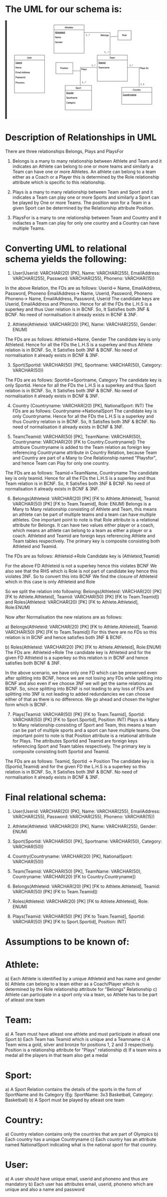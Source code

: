 # The UML for our schema is: 
![Alt text](images/UML.png)


# Description of Relationships in UML
There are three relationships Belongs, Plays and PlaysFor
1) Belongs is a many to many relationship between Athlete and Team and it indicates an Athlete can belong to one or more teams and similarly a Team can have one or more Athletes. An athlete can belong to a team either as a Coach or a Player this is determined by the Role relationship attribute which is specific to this relationship.

2) Plays is a many to many relationship between Team and Sport and it indicates a Team can play one or more Sports and similarly a Sport can be played by One or more Teams. The position won for a Team in a given Sport can be determined by the Relationship attribute Position.

3) PlaysFor is a many to one relationship between Team and Country and it indiactes a Team can play for only one country and a Country can have multiple Teams.

# Converting UML to relational schema yields the following:

1) User(Userid: VARCHAR(20) [PK], Name: VARCHAR(255), EmailAddress: VARCHAR(255), Password: VARCHAR(255), Phoneno: VARCHAR(15))

In the above Relation, the FDs are as follows:
Userid-> Name, EmailAddress, Password, Phoneno
EmailAddress-> Name, Userid, Password, Phoneno
Phoneno-> Name, EmailAddress, Password, Userid
The candidate keys are Userid, EmailAddress and Phoneno. Hence for all the FDs the 
L.H.S is a superkey and thus User relation is in BCNF.
So, It Satisfies both 3NF & BCNF.
No need of normalisation it already exists in BCNF & 3NF.

2) Athlete(Athleteid: VARCHAR(20) [PK], Name: VARCHAR(255), Gender: ENUM)

The FDs are as follows:
Athleteid->Name, Gender
The candidate key is only Athleteid. Hence for all the FDs the L.H.S is a superkey and thus Athlete relation is in BCNF.
So, It Satisfies both 3NF & BCNF.
No need of normalisation it already exists in BCNF & 3NF.

3) Sport(Sportid: VARCHAR(50) [PK], Sportname: VARCHAR(50), Category: VARCHAR(50))

The FDs are as follows:
Sportid->Sportname, Category
The candidate key is only Sportid. Hence for all the FDs the L.H.S is a superkey and thus Sport relation is in BCNF.
So, It Satisfies both 3NF & BCNF.
No need of normalisation it already exists in BCNF & 3NF.

4) Country (Countryname: VARCHAR(20) [PK], NationalSport: INT)
The FDs are as follows:
Countryname->NationalSport
The candidate key is only Countryname. Hence for all the FDs the L.H.S is a superkey and thus Country relation is in BCNF.
So, It Satisfies both 3NF & BCNF.
No need of normalisation it already exists in BCNF & 3NF.

6) Team(Teamid: VARCHAR(50) [PK], TeamName: VARCHAR(50), Countryname: VARCHAR(20) [FK to Country.Countryname])
The attribure Countryname is added to the Team relation as foreign key referencing Countryname attribute in Country Relation, because Team and Country are part of a Many to One Relationship named "Playsfor", and hence Team can Play for only one country.

The FDs are as follows:
Teamid->TeamName, Countryname
The candidate key is only teamid. Hence for all the FDs the L.H.S is a superkey and thus Team relation is in BCNF.
So, It Satisfies both 3NF & BCNF.
No need of normalisation it already exists in BCNF & 3NF.

6) Belongs(Athleteid: VARCHAR(20) [PK] [FK to Athlete.Athleteid], Teamid: VARCHAR(50) [PK] [FK to Team.Teamid], Role: ENUM)
Belongs is a Many to Many relationship consisting of Athlete and Team, this means an athlete can be part of multiple teams and a team can have multiple athletes. One important point to note is that Role attribute is a relational attribute for Belongs.
It can have two values either player or a coach, which means an athlete can belong to a team as either a player or a coach.
Athleteid and Teamid are foreign keys referencing Athlete and Team tables respectively.
The primary key is composite consisting both Athleteid and Teamid.

The FDs are as follows:
Athleteid->Role
Candidate key is (Athleteid,Teamid)

For the above FD Athleteid is not a superkey hence this violates BCNF
We also see that the RHS which is Role is not part of candidate key hence this violates 3NF.
So to convert this into BCNF
We find the closure of Athleteid which in this case is only Athleteid and Role

So we split the relation into following:
Belongs(Athleteid: VARCHAR(20) [PK] [FK to Athlete.Athleteid], Teamid: VARCHAR(50) [PK] [FK to Team.Teamid]) 
and 
Roles(Athleteid: VARCHAR(20) [PK] [FK to Athlete.Athleteid], Role:ENUM)

Now after Normalisation the new relations are as follows:

a) Belongs(Athleteid: VARCHAR(20) [PK] [FK to Athlete.Athleteid], Teamid: VARCHAR(50) [PK] [FK to Team.Teamid])
For this there are no FDs so this relation is in BCNF and hence satisfies both 3NF & BCNF.

b) Roles(Athleteid: VARCHAR(20) [PK] [FK to Athlete.Athleteid], Role:ENUM)
The FDs are:
Athleteid->Role
The candidate key is Athleteid and for the given FD Athleteid is a superkey so this relation is in BCNF and hence satisfies both BCNF & 3NF.

In the above scenario, we have only one FD which can be preserved even after splitting into BCNF, hence we are not losing any FDs while splitting into BCNF and also even if we choose 3NF we will get the same relations as BCNF. So, since splitting into BCNF is not leading to any loss of FDs and splitting into 3NF is not leading to added redundancies we can choose either of that as there is no difference. We go ahead and chosen the higher form which is BCNF.


7) Plays(Teamid: VARCHAR(50) [PK] [FK to Team.Teamid], Sportid: VARCHAR(50) [PK] [FK to Sport.Sportid], Position: INT)
Plays is a Many to Many relationship consisting of Sport and Team, this means a team can be part of multiple sports and a sport can have multiple teams. One important point to note is that Position attribute is a relational attribute for Plays. The attributes
Sportid and Teamid are foreign keys referencing Sport and Team tables respectively.
The primary key is composite consisting both Sportid and Teamid.

The FDs are as follows:
Teamid, Sportid -> Position
The candidate key is (Sportid,Teamid) and for the given FD the L.H.S is a superkey so this relation is in BCNF. So, It Satisfies both 3NF & BCNF.
No need of normalisation it already exists in BCNF & 3NF.


# Final relational schema:

1) User(Userid: VARCHAR(20) [PK], Name: VARCHAR(255), EmailAddress: VARCHAR(255), Password: VARCHAR(255), Phoneno: VARCHAR(15))

2) Athlete(Athleteid: VARCHAR(20) [PK], Name: VARCHAR(255), Gender: ENUM)

3) Sport(Sportid: VARCHAR(50) [PK], Sportname: VARCHAR(50), Category: VARCHAR(50))

4) Country(Countryname: VARCHAR(20) [PK], NationalSport: VARCHAR(50))

5) Team(Teamid: VARCHAR(50) [PK], TeamName: VARCHAR(50), Countryname: VARCHAR(20) [FK to Country.Countryname])

6) Belongs(Athleteid: VARCHAR(20) [PK] [FK to Athlete.Athleteid], Teamid: VARCHAR(50) [PK] [FK to Team.Teamid])

7) Roles(Athleteid: VARCHAR(20) [PK] [FK to Athlete.Athleteid], Role: ENUM)

8) Plays(Teamid: VARCHAR(50) [PK] [FK to Team.Teamid], Sportid: VARCHAR(50) [PK] [FK to Sport.Sportid], Position: INT)

# Assumptions to be known of:

# Athlete:
a) Each Athlete is identified by a unique Athleteid and has name and gender
b) Athlete can belong to a team either as a Coach/Player which is determined by the Role relationship attribute for "Belongs" Relationship
c) Athlete can participate in a sport only via a team, so Athlete has to be part of atleast one team

# Team:
a) A Team must have atleast one athlete and must participate in atleast one Sport
b) Each Team has Teamid which is unique and a Teamname
c) A Team wins a gold, silver and bronze for positions 1, 2 and 3 respectively. Position is a relationship attribute for "Plays" relationship
d) If a team wins a medal all the players in that team also get a medal

# Sport:
a) A Sport Relation contains the details of the sports in the form of SportName and its Category (Eg: SportName: 3x3 Basketball, Category: Basketball)
b) A Sport must be played by atleast one team

# Country:
a) Country relation contains only the countries that are part of Olympics
b) Each country has a unique Countryname
c) Each country has an attribute named NationalSport indicating what is the national sport for that country.

# User:
a) A user should have unique email, userid and phoneno and thus are mandatory
b) Each user has attributes email, userid, phoneno which are unique and also a name and password
